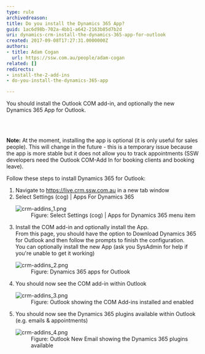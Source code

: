 ```yaml
---
type: rule
archivedreason: 
title: Do you install the Dynamics 365 App?
guid: 1ac6d98b-702a-4bb1-a642-2163b85d7b2d
uri: dynamics-crm-install-the-dynamics-365-app-for-outlook
created: 2017-09-08T17:27:31.0000000Z
authors:
- title: Adam Cogan
  url: https://ssw.com.au/people/adam-cogan
related: []
redirects:
- install-the-2-add-ins
- do-you-install-the-dynamics-365-app

---
```



<p class="ssw15-rteElement-P">You should install the Outlook COM add-in,&#160;and optionally the new Dynamics 365 App for Outlook.<br></p>
<br><excerpt class='endintro'></excerpt><br>
<p class="ssw15-rteElement-P">
   <b>Note&#58;</b> At the moment, installing the app is optional (it is only useful for sales people). This will change in the future - this is a temporary issue because the app is more stable but it does not allow you to track appointments (SSW developers need the Outlook COM-Add In for booking clients and booking leave).​​<br></p><p class="ssw15-rteElement-P">Follow these steps to install Dynamics 365 for Outlook&#58;﻿<br></p><ol><li>﻿﻿﻿﻿Navigate to&#160;<a href="https&#58;//live.crm.ssw.com.au/">https&#58;//live.crm.ssw.com.au</a> in a new tab window​​<br></li><li>Select Settings (cog) | Apps For Dynamics 365<br> 
      <dl class="image"><dt>
            <img src="/PublishingImages/crm-addins_1.png" alt="crm-addins_1.png" />
         </dt><dd>Figure&#58; Select Settings (cog) | Apps for Dynamics 365 ﻿menu﻿ item</dd></dl></li><li>Install the COM add-in and optionally install the App.<br>From this page, you should have the option to Download Dynamics 365 for Outlook and then follow the prompts to finish the configuration.<br>You can optionally install the new App (ask you SysAdmin for help if you're unable to get it working)﻿<br>
      <dl class="image"><dt> 
            <img src="/PublishingImages/crm-addins_2.png" alt="crm-addins_2.png" /> 
         </dt><dd>Figure&#58; Dynamics 365 apps for Outlook﻿<br></dd></dl></li><li>You should now see the COM add-in within Outlook﻿<br> 
      <dl class="image"><dt> 
            <img src="/PublishingImages/crm-addins_3.png" alt="crm-addins_3.png" /> 
         </dt><dd>Figure&#58; Outlook showing the COM Add-ins installed and enabled﻿﻿<br></dd></dl></li><li>You should now see the Dynamics 365 plugins available within Outlook﻿ (e.g. emails &amp; appointments)​<br>
      <dl class="image"><dt> 
            <img src="/PublishingImages/crm-addins_4.png" alt="crm-addins_4.png" /> 
         </dt><dd>Figure&#58; Outlook New Email showing the Dynamics 365 plugins available</dd></dl></li></ol>​<br>


